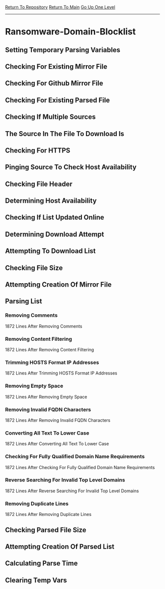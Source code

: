 [Return To Repository](https://github.com/deathbybandaid/piholeparser/)
[Return To Main](https://github.com/deathbybandaid/piholeparser/blob/master/RecentRunLogs/Mainlog.md)
[Go Up One Level](https://github.com/deathbybandaid/piholeparser/blob/master/RecentRunLogs/TopLevelScripts/30-Processing-Blacklists.md)
____________________________________
# Ransomware-Domain-Blocklist
## Setting Temporary Parsing Variables
## Checking For Existing Mirror File
## Checking For Github Mirror File
## Checking For Existing Parsed File
## Checking If Multiple Sources
## The Source In The File To Download Is
## Checking For HTTPS
## Pinging Source To Check Host Availability
## Checking File Header
## Determining Host Availability
## Checking If List Updated Online
## Determining Download Attempt
## Attempting To Download List
## Checking File Size
## Attempting Creation Of Mirror File
## Parsing List
### Removing Comments
1872 Lines After Removing Comments
### Removing Content Filtering
1872 Lines After Removing Content Filtering
### Trimming HOSTS Format IP Addresses
1872 Lines After Trimming HOSTS Format IP Addresses
### Removing Empty Space
1872 Lines After Removing Empty Space
### Removing Invalid FQDN Characters
1872 Lines After Removing Invalid FQDN Characters
### Converting All Text To Lower Case
1872 Lines After Converting All Text To Lower Case
### Checking For Fully Qualified Domain Name Requirements
1872 Lines After Checking For Fully Qualified Domain Name Requirements
### Reverse Searching For Invalid Top Level Domains
1872 Lines After Reverse Searching For Invalid Top Level Domains
### Removing Duplicate Lines
1872 Lines After Removing Duplicate Lines
## Checking Parsed File Size
## Attempting Creation Of Parsed List
## Calculating Parse Time
## Clearing Temp Vars
